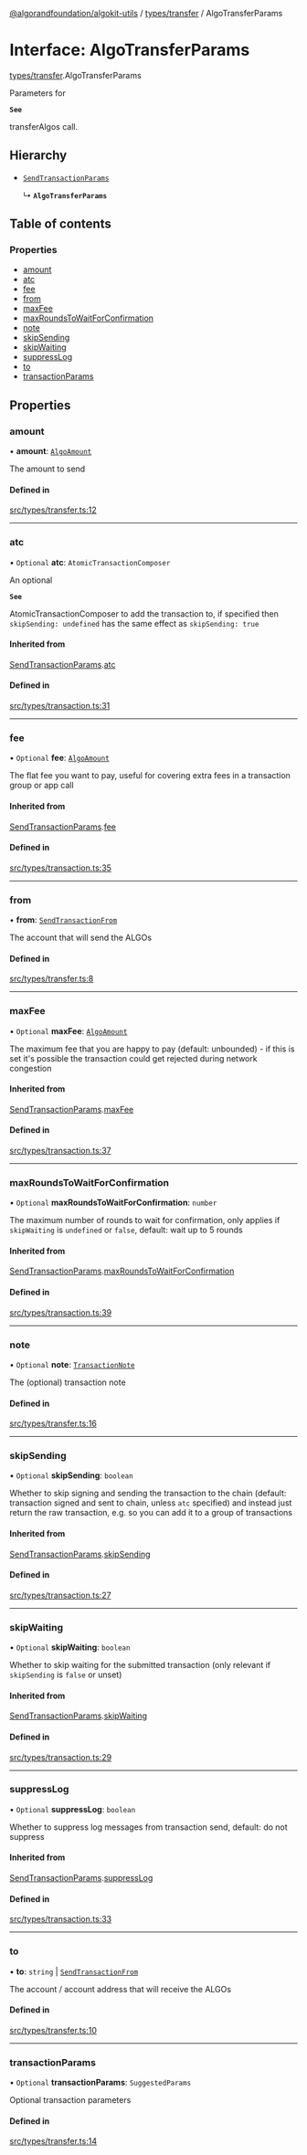 [@algorandfoundation/algokit-utils](../README.md) / [types/transfer](../modules/types_transfer.md) / AlgoTransferParams

# Interface: AlgoTransferParams

[types/transfer](../modules/types_transfer.md).AlgoTransferParams

Parameters for

**`See`**

transferAlgos call.

## Hierarchy

- [`SendTransactionParams`](types_transaction.SendTransactionParams.md)

  ↳ **`AlgoTransferParams`**

## Table of contents

### Properties

- [amount](types_transfer.AlgoTransferParams.md#amount)
- [atc](types_transfer.AlgoTransferParams.md#atc)
- [fee](types_transfer.AlgoTransferParams.md#fee)
- [from](types_transfer.AlgoTransferParams.md#from)
- [maxFee](types_transfer.AlgoTransferParams.md#maxfee)
- [maxRoundsToWaitForConfirmation](types_transfer.AlgoTransferParams.md#maxroundstowaitforconfirmation)
- [note](types_transfer.AlgoTransferParams.md#note)
- [skipSending](types_transfer.AlgoTransferParams.md#skipsending)
- [skipWaiting](types_transfer.AlgoTransferParams.md#skipwaiting)
- [suppressLog](types_transfer.AlgoTransferParams.md#suppresslog)
- [to](types_transfer.AlgoTransferParams.md#to)
- [transactionParams](types_transfer.AlgoTransferParams.md#transactionparams)

## Properties

### amount

• **amount**: [`AlgoAmount`](../classes/types_amount.AlgoAmount.md)

The amount to send

#### Defined in

[src/types/transfer.ts:12](https://github.com/algorandfoundation/algokit-utils-ts/blob/main/src/types/transfer.ts#L12)

___

### atc

• `Optional` **atc**: `AtomicTransactionComposer`

An optional

**`See`**

AtomicTransactionComposer to add the transaction to, if specified then `skipSending: undefined` has the same effect as `skipSending: true`

#### Inherited from

[SendTransactionParams](types_transaction.SendTransactionParams.md).[atc](types_transaction.SendTransactionParams.md#atc)

#### Defined in

[src/types/transaction.ts:31](https://github.com/algorandfoundation/algokit-utils-ts/blob/main/src/types/transaction.ts#L31)

___

### fee

• `Optional` **fee**: [`AlgoAmount`](../classes/types_amount.AlgoAmount.md)

The flat fee you want to pay, useful for covering extra fees in a transaction group or app call

#### Inherited from

[SendTransactionParams](types_transaction.SendTransactionParams.md).[fee](types_transaction.SendTransactionParams.md#fee)

#### Defined in

[src/types/transaction.ts:35](https://github.com/algorandfoundation/algokit-utils-ts/blob/main/src/types/transaction.ts#L35)

___

### from

• **from**: [`SendTransactionFrom`](../modules/types_transaction.md#sendtransactionfrom)

The account that will send the ALGOs

#### Defined in

[src/types/transfer.ts:8](https://github.com/algorandfoundation/algokit-utils-ts/blob/main/src/types/transfer.ts#L8)

___

### maxFee

• `Optional` **maxFee**: [`AlgoAmount`](../classes/types_amount.AlgoAmount.md)

The maximum fee that you are happy to pay (default: unbounded) - if this is set it's possible the transaction could get rejected during network congestion

#### Inherited from

[SendTransactionParams](types_transaction.SendTransactionParams.md).[maxFee](types_transaction.SendTransactionParams.md#maxfee)

#### Defined in

[src/types/transaction.ts:37](https://github.com/algorandfoundation/algokit-utils-ts/blob/main/src/types/transaction.ts#L37)

___

### maxRoundsToWaitForConfirmation

• `Optional` **maxRoundsToWaitForConfirmation**: `number`

The maximum number of rounds to wait for confirmation, only applies if `skipWaiting` is `undefined` or `false`, default: wait up to 5 rounds

#### Inherited from

[SendTransactionParams](types_transaction.SendTransactionParams.md).[maxRoundsToWaitForConfirmation](types_transaction.SendTransactionParams.md#maxroundstowaitforconfirmation)

#### Defined in

[src/types/transaction.ts:39](https://github.com/algorandfoundation/algokit-utils-ts/blob/main/src/types/transaction.ts#L39)

___

### note

• `Optional` **note**: [`TransactionNote`](../modules/types_transaction.md#transactionnote)

The (optional) transaction note

#### Defined in

[src/types/transfer.ts:16](https://github.com/algorandfoundation/algokit-utils-ts/blob/main/src/types/transfer.ts#L16)

___

### skipSending

• `Optional` **skipSending**: `boolean`

Whether to skip signing and sending the transaction to the chain (default: transaction signed and sent to chain, unless `atc` specified)
and instead just return the raw transaction, e.g. so you can add it to a group of transactions

#### Inherited from

[SendTransactionParams](types_transaction.SendTransactionParams.md).[skipSending](types_transaction.SendTransactionParams.md#skipsending)

#### Defined in

[src/types/transaction.ts:27](https://github.com/algorandfoundation/algokit-utils-ts/blob/main/src/types/transaction.ts#L27)

___

### skipWaiting

• `Optional` **skipWaiting**: `boolean`

Whether to skip waiting for the submitted transaction (only relevant if `skipSending` is `false` or unset)

#### Inherited from

[SendTransactionParams](types_transaction.SendTransactionParams.md).[skipWaiting](types_transaction.SendTransactionParams.md#skipwaiting)

#### Defined in

[src/types/transaction.ts:29](https://github.com/algorandfoundation/algokit-utils-ts/blob/main/src/types/transaction.ts#L29)

___

### suppressLog

• `Optional` **suppressLog**: `boolean`

Whether to suppress log messages from transaction send, default: do not suppress

#### Inherited from

[SendTransactionParams](types_transaction.SendTransactionParams.md).[suppressLog](types_transaction.SendTransactionParams.md#suppresslog)

#### Defined in

[src/types/transaction.ts:33](https://github.com/algorandfoundation/algokit-utils-ts/blob/main/src/types/transaction.ts#L33)

___

### to

• **to**: `string` \| [`SendTransactionFrom`](../modules/types_transaction.md#sendtransactionfrom)

The account / account address that will receive the ALGOs

#### Defined in

[src/types/transfer.ts:10](https://github.com/algorandfoundation/algokit-utils-ts/blob/main/src/types/transfer.ts#L10)

___

### transactionParams

• `Optional` **transactionParams**: `SuggestedParams`

Optional transaction parameters

#### Defined in

[src/types/transfer.ts:14](https://github.com/algorandfoundation/algokit-utils-ts/blob/main/src/types/transfer.ts#L14)
